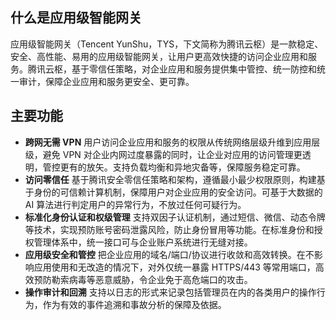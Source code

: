 ## 什么是应用级智能网关
应用级智能网关（Tencent YunShu，TYS，下文简称为腾讯云枢）是一款稳定、安全、高性能、易用的应用级智能网关，让用户更高效快捷的访问企业应用和服务。腾讯云枢，基于零信任策略，对企业应用和服务提供集中管控、统一防控和统一审计，保障企业应用和服务更安全、更可靠。
## 主要功能
- **跨网无需 VPN**
用户访问企业应用和服务的权限从传统网络层级升维到应用层级，避免  VPN 对企业内网过度暴露的同时，让企业对应用的访问管理更透明，管控更有的放矢。支持负载均衡和异地灾备等，保障服务稳定可靠。
- **访问零信任**
基于腾讯安全零信任策略和架构，遵循最小最少权限原则，构建基于身份的可信赖计算机制，保障用户对企业应用的安全访问。可基于大数据的 AI 算法进行判定用户的异常行为，不放过任何可疑行为。
- **标准化身份认证和权级管理**
支持双因子认证机制，通过短信、微信、动态令牌等技术，实现预防账号密码泄露风险，防止身份冒用等功能。在标准身份和授权管理体系中，统一接口可与企业账户系统进行无缝对接。
- **应用级安全和管控**
把企业应用的域名/端口/协议进行收敛和高效转换。在不影响应用使用和无改造的情况下，对外仅统一暴露 HTTPS/443 等常用端口，高效预防勒索病毒等恶意威胁，令企业免于高危端口的攻击。
- **操作审计和回溯**
支持以日志的形式来记录包括管理员在内的各类用户的操作行为，作为有效的事件追溯和事故分析的保障及依据。

